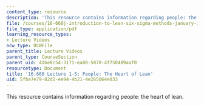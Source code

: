 ```yaml
---
content_type: resource
description: 'This resource contains information regarding people: the heart of lean.'
file: /courses/16-660j-introduction-to-lean-six-sigma-methods-january-iap-2012/5fba7e7982d2ee944b214e265064e033_MIT16_660JIAP12_1-5.pdf
file_type: application/pdf
learning_resource_types:
- Lecture Videos
ocw_type: OCWFile
parent_title: Lecture Videos
parent_type: CourseSection
parent_uid: 41be8c54-3171-ea80-5878-4f750489aaf0
resourcetype: Document
title: '16.660 Lecture 1-5: People: The Heart of Lean'
uid: 5fba7e79-82d2-ee94-4b21-4e265064e033
---
```

This resource contains information regarding people: the heart of lean.

